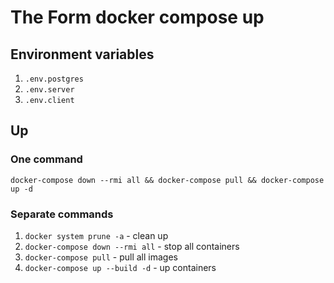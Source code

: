 # The Form docker compose up
## Environment variables
1. `.env.postgres`
2. `.env.server`
3. `.env.client`
## Up
### One command
`docker-compose down --rmi all && docker-compose pull && docker-compose up -d`
### Separate commands
1. `docker system prune -a` - clean up
2. `docker-compose down --rmi all` - stop all containers
3. `docker-compose pull` - pull all images
4. `docker-compose up --build -d` - up containers
